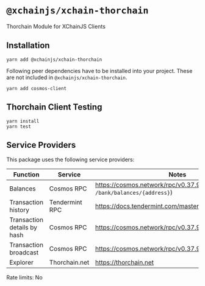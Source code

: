 # `@xchainjs/xchain-thorchain`

Thorchain Module for XChainJS Clients

## Installation

```
yarn add @xchainjs/xchain-thorchain
```

Following peer dependencies have to be installed into your project. These are not included in `@xchainjs/xchain-thorchain`.

```
yarn add cosmos-client
```

## Thorchain Client Testing

```
yarn install
yarn test
```

## Service Providers

This package uses the following service providers:

| Function                    | Service        | Notes                                                               |
| --------------------------- | -------------- | ------------------------------------------------------------------- |
| Balances                    | Cosmos RPC     | https://cosmos.network/rpc/v0.37.9 (`GET /bank/balances/{address}`) |
| Transaction history         | Tendermint RPC | https://docs.tendermint.com/master/rpc/#/Info/tx_search             |
| Transaction details by hash | Cosmos RPC     | https://cosmos.network/rpc/v0.37.9 (`GET /txs/{hash}`)              |
| Transaction broadcast       | Cosmos RPC     | https://cosmos.network/rpc/v0.37.9 (`POST /txs`)                    |
| Explorer                    | Thorchain.net  | https://thorchain.net                                               |

Rate limits: No
